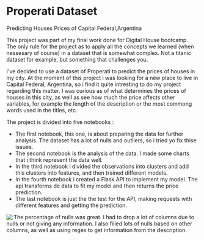 # Properati Dataset
Predicting Houses Prices of Capital Federal,Argentina


This project was part of my final work done for Digital House bootcamp. The only rule for the project as to apply all the concepts we learned (when nessesary of course) in a dataset that is somewhat complex. Not a titanic dataset for example, but something that challenges you.

I've decided to use a dataset of Properati to predict the prices of houses in my city. At the moment of this project i was looking for a new place to live in Capital Federal, Argentina, so i find it quite intresting to do my project regarding this matter. I was curious as of what determines the prices of houses in this city, as well as see how much the price affects other variables, for example the length of the description or the most commong words used in the titles, etc.

The project is divided into five notebooks :
- The first notebook, this one, is about preparing the data for further analysis. The dataset has a lot of nulls and outliers, so i tried yo fix thise issues.
- The second notebook is the analysis of the data. I made some charts that i think represent the data well.
- In the third notebook i divided the observations into clusters and add this clusters into features, and then trained different models.
- In the fourth notebook i created a Flask API to implement my model. The api transforms de data to fit my model and then returns the price prediction.
- The last notebook is just the the test for the API, making requests with different features and getting the prediction.


<img align="left" src="https://user-images.githubusercontent.com/70241561/118366162-f4ee6f80-b575-11eb-91a1-d4c935805c53.png"> 






The percentage of nulls was great. I had to drop a lot of columns due to nulls or not giving any information. I also filled lots of nulls based on other columns, as well as using regex to get information from the description.


